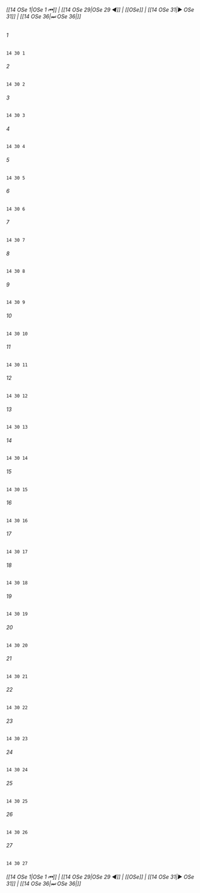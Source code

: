 
###### [[14 OSe 1|OSe 1 ⏮]] | [[14 OSe 29|OSe 29 ◀]] | [[OSe]] | [[14 OSe 31|▶ OSe 31]] | [[14 OSe 36|⏭ OSe 36|]]

###### 1
``` verse
14 30 1 
```
###### 2
``` verse
14 30 2 
```
###### 3
``` verse
14 30 3 
```
###### 4
``` verse
14 30 4 
```
###### 5
``` verse
14 30 5 
```
###### 6
``` verse
14 30 6 
```
###### 7
``` verse
14 30 7 
```
###### 8
``` verse
14 30 8 
```
###### 9
``` verse
14 30 9 
```
###### 10
``` verse
14 30 10 
```
###### 11
``` verse
14 30 11 
```
###### 12
``` verse
14 30 12 
```
###### 13
``` verse
14 30 13 
```
###### 14
``` verse
14 30 14 
```
###### 15
``` verse
14 30 15 
```
###### 16
``` verse
14 30 16 
```
###### 17
``` verse
14 30 17 
```
###### 18
``` verse
14 30 18 
```
###### 19
``` verse
14 30 19 
```
###### 20
``` verse
14 30 20 
```
###### 21
``` verse
14 30 21 
```
###### 22
``` verse
14 30 22 
```
###### 23
``` verse
14 30 23 
```
###### 24
``` verse
14 30 24 
```
###### 25
``` verse
14 30 25 
```
###### 26
``` verse
14 30 26 
```
###### 27
``` verse
14 30 27 
```

###### [[14 OSe 1|OSe 1 ⏮]] | [[14 OSe 29|OSe 29 ◀]] | [[OSe]] | [[14 OSe 31|▶ OSe 31]] | [[14 OSe 36|⏭ OSe 36|]]

